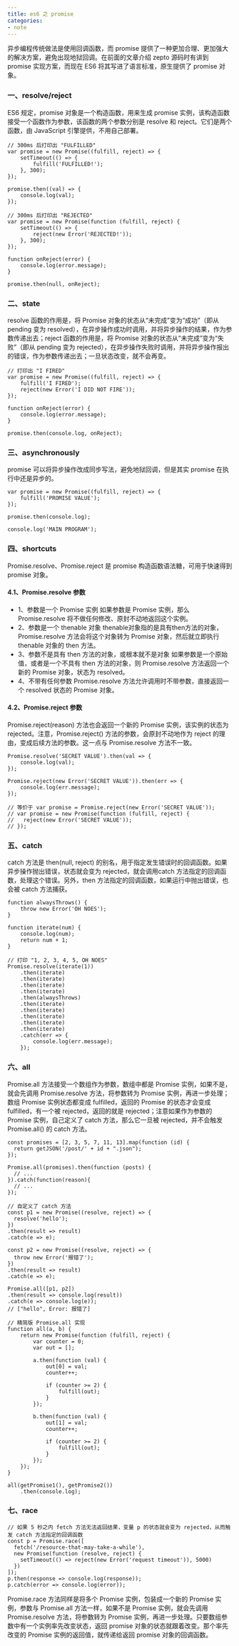 ```yaml
---
title: es6 之 promise
categories:
- note
---
```

异步编程传统做法是使用回调函数，而 promise 提供了一种更加合理、更加强大的解决方案，避免出现地狱回调。在前面的文章介绍 zepto 源码时有讲到 promise 实现方案，而现在 ES6 将其写进了语言标准，原生提供了 promise 对象。
<!--more-->
### 一、resolve/reject
ES6 规定，promise 对象是一个构造函数，用来生成 promise 实例，该构造函数接受一个函数作为参数，该函数的两个参数分别是 resolve 和 reject。它们是两个函数，由 JavaScript 引擎提供，不用自己部署。
```
// 300ms 后打印出 "FULFILLED"
var promise = new Promise((fulfill, reject) => {
    setTimeout(() => {
        fulfill('FULFILLED!');
    }, 300);
});

promise.then((val) => {
    console.log(val);
});
   
// 300ms 后打印出 "REJECTED"
var promise = new Promise(function (fulfill, reject) {
    setTimeout(() => {
        reject(new Error('REJECTED!'));
    }, 300);
});

function onReject(error) {
    console.log(error.message);
}

promise.then(null, onReject);
```
### 二、state
resolve 函数的作用是，将 Promise 对象的状态从“未完成”变为“成功”（即从 pending 变为 resolved），在异步操作成功时调用，并将异步操作的结果，作为参数传递出去；reject 函数的作用是，将 Promise 对象的状态从“未完成”变为“失败”（即从 pending 变为 rejected），在异步操作失败时调用，并将异步操作报出的错误，作为参数传递出去；一旦状态改变，就不会再变。
```
// 打印出 "I FIRED"
var promise = new Promise((fulfill, reject) => {
    fulfill('I FIRED');
    reject(new Error('I DID NOT FIRE'));
});

function onReject(error) {
    console.log(error.message);
}

promise.then(console.log, onReject);
```
### 三、asynchronously
promise 可以将异步操作改成同步写法，避免地狱回调，但是其实 promise 在执行中还是异步的。
```
var promise = new Promise((fulfill, reject) => {
    fulfill('PROMISE VALUE');
});

promise.then(console.log);

console.log('MAIN PROGRAM');
```
### 四、shortcuts
Promise.resolve、Promise.reject 是 promise 构造函数语法糖，可用于快速得到 promise 对象。
#### 4.1、Promise.resolve 参数
- 1、参数是一个 Promise 实例
如果参数是 Promise 实例，那么 Promise.resolve 将不做任何修改、原封不动地返回这个实例。
- 2、参数是一个 thenable 对象
thenable对象指的是具有then方法的对象，Promise.resolve 方法会将这个对象转为 Promise 对象，然后就立即执行 thenable 对象的 then 方法。
- 3、参数不是具有 then 方法的对象，或根本就不是对象
如果参数是一个原始值，或者是一个不具有 then 方法的对象，则 Promise.resolve 方法返回一个新的 Promise 对象，状态为 resolved。
- 4、不带有任何参数
Promise.resolve 方法允许调用时不带参数，直接返回一个 resolved 状态的 Promise 对象。

#### 4.2、Promise.reject 参数
Promise.reject(reason) 方法也会返回一个新的 Promise 实例，该实例的状态为 rejected。注意，Promise.reject() 方法的参数，会原封不动地作为 reject 的理由，变成后续方法的参数。这一点与 Promise.resolve 方法不一致。
```
Promise.resolve('SECRET VALUE').then(val => {
    console.log(val);
});
   
Promise.reject(new Error('SECRET VALUE')).then(err => {
    console.log(err.message);
});

// 等价于 var promise = Promise.reject(new Error('SECRET VALUE'));
// var promise = new Promise(function (fulfill, reject) {
//   reject(new Error('SECRET VALUE'));
// });
```
### 五、catch
catch 方法是 then(null, reject) 的别名，用于指定发生错误时的回调函数。如果异步操作抛出错误，状态就会变为 rejected，就会调用catch 方法指定的回调函数，处理这个错误。另外，then 方法指定的回调函数，如果运行中抛出错误，也会被 catch 方法捕获。
```
function alwaysThrows() {
    throw new Error('OH NOES');
}

function iterate(num) {
    console.log(num);
    return num + 1;
}

// 打印 "1, 2, 3, 4, 5, OH NOES"
Promise.resolve(iterate(1))
    .then(iterate)
    .then(iterate)
    .then(iterate)
    .then(iterate)
    .then(alwaysThrows)
    .then(iterate)
    .then(iterate)
    .then(iterate)
    .then(iterate)
    .then(iterate)
    .catch(err => {
        console.log(err.message);
    });
```
### 六、all
Promise.all 方法接受一个数组作为参数，数组中都是 Promise 实例，如果不是，就会先调用 Promise.resolve 方法，将参数转为 Promise 实例，再进一步处理；数组 Promise 实例状态都变成 fulfilled，返回的 Promise 的状态才会变成 fulfilled，有一个被 rejected，返回的就是 rejected；注意如果作为参数的 Promise 实例，自己定义了 catch 方法，那么它一旦被 rejected，并不会触发 Promise.all() 的 catch 方法。
```
const promises = [2, 3, 5, 7, 11, 13].map(function (id) {
  return getJSON('/post/' + id + ".json");
});

Promise.all(promises).then(function (posts) {
  // ...
}).catch(function(reason){
  // ...
});
   
// 自定义了 catch 方法
const p1 = new Promise((resolve, reject) => {
  resolve('hello');
})
.then(result => result)
.catch(e => e);

const p2 = new Promise((resolve, reject) => {
  throw new Error('报错了');
})
.then(result => result)
.catch(e => e);

Promise.all([p1, p2])
.then(result => console.log(result))
.catch(e => console.log(e));
// ["hello", Error: 报错了]
   
// 精简版 Promise.all 实现
function all(a, b) {
    return new Promise(function (fulfill, reject) {
        var counter = 0;
        var out = [];

        a.then(function (val) {
            out[0] = val;
            counter++;

            if (counter >= 2) {
                fulfill(out);
            }
        });

        b.then(function (val) {
            out[1] = val;
            counter++;

            if (counter >= 2) {
                fulfill(out);
            }
        });
    });
}

all(getPromise1(), getPromise2())
    .then(console.log);
```
### 七、race
```
// 如果 5 秒之内 fetch 方法无法返回结果，变量 p 的状态就会变为 rejected，从而触发 catch 方法指定的回调函数
const p = Promise.race([
  fetch('/resource-that-may-take-a-while'),
  new Promise(function (resolve, reject) {
    setTimeout(() => reject(new Error('request timeout')), 5000)
  })
]);
p.then(response => console.log(response));
p.catch(error => console.log(error));
```
Promise.race 方法同样是将多个 Promise 实例，包装成一个新的 Promise 实例，参数与 Promise.all 方法一样，如果不是 Promise 实例，就会先调用 Promise.resolve 方法，将参数转为 Promise 实例，再进一步处理。只要数组参数中有一个实例率先改变状态，返回 promise 对象的状态就跟着改变。那个率先改变的 Promise 实例的返回值，就传递给返回 promise 对象的回调函数。